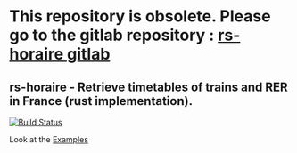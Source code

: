 # This repository is obsolete. Please go to the gitlab repository : [rs-horaire gitlab](https://gitlab.com/prisme60/rs-horaire.git)
## rs-horaire - Retrieve timetables of trains and RER in France (rust implementation).
[![Build Status](https://travis-ci.org/prisme60/rs-horaire.svg?branch=master)](https://travis-ci.org/prisme60/rs-horaire)

Look at the [Examples](https://github.com/prisme60/rs-horaire/tree/master/examples)
